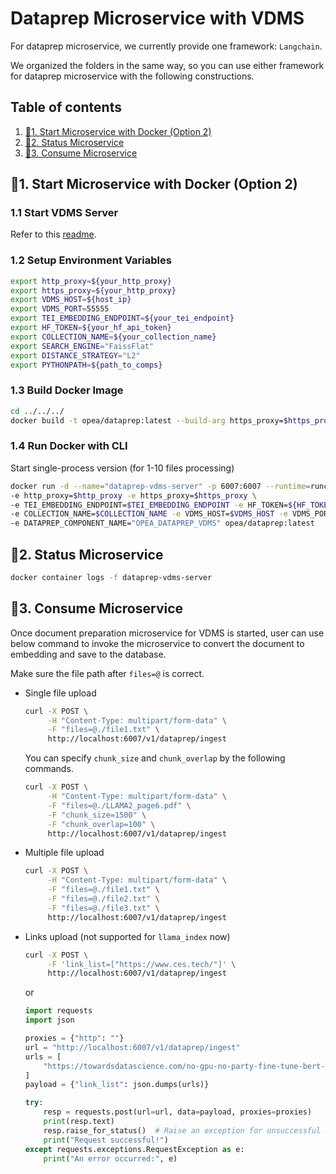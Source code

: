 # Dataprep Microservice with VDMS

For dataprep microservice, we currently provide one framework: `Langchain`.

<!-- We also provide `Langchain_ray` which uses ray to parallel the data prep for multi-file performance improvement(observed 5x - 15x speedup by processing 1000 files/links.). -->

We organized the folders in the same way, so you can use either framework for dataprep microservice with the following constructions.

## Table of contents

1. [🚀1. Start Microservice with Docker (Option 2)](#1-start-microservice-with-docker-option-2)
2. [🚀2. Status Microservice](#2-status-microservice)
3. [🚀3. Consume Microservice](#3-consume-microservice)

## 🚀1. Start Microservice with Docker (Option 2)

### 1.1 Start VDMS Server

Refer to this [readme](../../third_parties/vdms/src/README.md).

### 1.2 Setup Environment Variables

```bash
export http_proxy=${your_http_proxy}
export https_proxy=${your_http_proxy}
export VDMS_HOST=${host_ip}
export VDMS_PORT=55555
export TEI_EMBEDDING_ENDPOINT=${your_tei_endpoint}
export HF_TOKEN=${your_hf_api_token}
export COLLECTION_NAME=${your_collection_name}
export SEARCH_ENGINE="FaissFlat"
export DISTANCE_STRATEGY="L2"
export PYTHONPATH=${path_to_comps}
```

### 1.3 Build Docker Image

```bash
cd ../../../
docker build -t opea/dataprep:latest --build-arg https_proxy=$https_proxy --build-arg http_proxy=$http_proxy -f comps/dataprep/src/Dockerfile .
```

### 1.4 Run Docker with CLI

Start single-process version (for 1-10 files processing)

```bash
docker run -d --name="dataprep-vdms-server" -p 6007:6007 --runtime=runc --ipc=host \
-e http_proxy=$http_proxy -e https_proxy=$https_proxy \
-e TEI_EMBEDDING_ENDPOINT=$TEI_EMBEDDING_ENDPOINT -e HF_TOKEN=${HF_TOKEN} \
-e COLLECTION_NAME=$COLLECTION_NAME -e VDMS_HOST=$VDMS_HOST -e VDMS_PORT=$VDMS_PORT \
-e DATAPREP_COMPONENT_NAME="OPEA_DATAPREP_VDMS" opea/dataprep:latest
```

## 🚀2. Status Microservice

```bash
docker container logs -f dataprep-vdms-server
```

## 🚀3. Consume Microservice

Once document preparation microservice for VDMS is started, user can use below command to invoke the microservice to convert the document to embedding and save to the database.

Make sure the file path after `files=@` is correct.

- Single file upload

  ```bash
  curl -X POST \
       -H "Content-Type: multipart/form-data" \
       -F "files=@./file1.txt" \
       http://localhost:6007/v1/dataprep/ingest
  ```

  You can specify `chunk_size` and `chunk_overlap` by the following commands.

  ```bash
  curl -X POST \
       -H "Content-Type: multipart/form-data" \
       -F "files=@./LLAMA2_page6.pdf" \
       -F "chunk_size=1500" \
       -F "chunk_overlap=100" \
       http://localhost:6007/v1/dataprep/ingest
  ```

- Multiple file upload

  ```bash
  curl -X POST \
       -H "Content-Type: multipart/form-data" \
       -F "files=@./file1.txt" \
       -F "files=@./file2.txt" \
       -F "files=@./file3.txt" \
       http://localhost:6007/v1/dataprep/ingest
  ```

- Links upload (not supported for `llama_index` now)

  ```bash
  curl -X POST \
       -F 'link_list=["https://www.ces.tech/"]' \
       http://localhost:6007/v1/dataprep/ingest
  ```

  or

  ```python
  import requests
  import json

  proxies = {"http": ""}
  url = "http://localhost:6007/v1/dataprep/ingest"
  urls = [
      "https://towardsdatascience.com/no-gpu-no-party-fine-tune-bert-for-sentiment-analysis-with-vertex-ai-custom-jobs-d8fc410e908b?source=rss----7f60cf5620c9---4"
  ]
  payload = {"link_list": json.dumps(urls)}

  try:
      resp = requests.post(url=url, data=payload, proxies=proxies)
      print(resp.text)
      resp.raise_for_status()  # Raise an exception for unsuccessful HTTP status codes
      print("Request successful!")
  except requests.exceptions.RequestException as e:
      print("An error occurred:", e)
  ```
